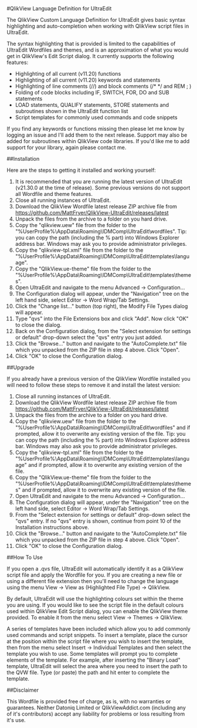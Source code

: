 #QlikView Language Definition for UltraEdit

The QlikView Custom Language Definition for UltraEdit gives basic syntax highlighting and auto-completion when working with QlikView script files in UltraEdit.

The syntax highlighting that is provided is limited to the capabilities of UltraEdit Wordfiles and themes, and is an approximation of what you would get in QlikView's Edit Script dialog. It currently supports the following features:

* Highlighting of all current (v11.20) functions
* Highlighting of all current (v11.20) keywords and statements
* Highlighting of line comments (//) and block comments (/* */ and REM ; ) 
* Folding of code blocks including IF, SWITCH, FOR, DO and SUB statements
* LOAD statements, QUALIFY statements, STORE statements and subroutines shown in the UltraEdit function list
* Script templates for commonly used commands and code snippets

If you find any keywords or functions missing then please let me know by logging an issue and I'll add them to the next release. Support may also be added for subroutines within QlikView code libraries. If you'd like me to add support for your library, again please contact me.


##Installation

Here are the steps to getting it installed and working yourself:

1. It is recommended that you are running the latest version of UltraEdit (v21.30.0 at the time of release). Some previous versions do not support all Wordfile and theme features.
2. Close all running instances of UltraEdit.
3. Download the QlikView Wordfile latest release ZIP archive file from https://github.com/MattFryer/QlikView-UltraEdit/releases/latest
4. Unpack the files from the archive to a folder on you hard drive.
5. Copy the "qlikview.uew" file from the folder to the "%UserProfile%\AppData\Roaming\IDMComp\UltraEdit\wordfiles\". Tip: you can copy the path (including the % part) into Windows Explorer address bar. Windows may ask you to provide administrator privileges.
6. Copy the "qlikview-tpl.xml" file from the folder to the "%UserProfile%\AppData\Roaming\IDMComp\UltraEdit\templates\language\".
7. Copy the "QlikView.ue-theme" file from the folder to the "%UserProfile%\AppData\Roaming\IDMComp\UltraEdit\templates\themes\".
8. Open UltraEdit and navigate to the menu Advanced -> Configuration...
9. The Configuration dialog will appear, under the "Navigation" tree on the left hand side, select Editor -> Word Wrap/Tab Settings.
10. Click the "Change list..." button (top right), the Modify File Types dialog will appear.
11. Type "qvs" into the File Extensions box and click "Add". Now click "OK" to close the dialog.
12. Back on the Configuration dialog, from the "Select extension for settings or default" drop-down select the "qvs" entry you just added.
13. Click the "Browse..." button and navigate to the "AutoComplete.txt" file which you unpacked from the ZIP file in step 4 above. Click "Open".
14. Click "OK" to close the Configuration dialog.


##Upgrade

If you already have a previous version of the QlikView Wordfile installed you will need to follow these steps to remove it and install the latest version:

1. Close all running instances of UltraEdit.
2. Download the QlikView Wordfile latest release ZIP archive file from https://github.com/MattFryer/QlikView-UltraEdit/releases/latest
3. Unpack the files from the archive to a folder on you hard drive.
4. Copy the "qlikview.uew" file from the folder to the "%UserProfile%\AppData\Roaming\IDMComp\UltraEdit\wordfiles\" and if prompted, allow it to overwrite any existing version of the file. Tip: you can copy the path (including the % part) into Windows Explorer address bar. Windows may also ask you to provide administrator privileges.
5. Copy the "qlikview-tpl.xml" file from the folder to the "%UserProfile%\AppData\Roaming\IDMComp\UltraEdit\templates\language\" and if prompted, allow it to overwrite any existing version of the file.
6. Copy the "QlikView.ue-theme" file from the folder to the "%UserProfile%\AppData\Roaming\IDMComp\UltraEdit\templates\themes\" and if prompted, allow it to overwrite any existing version of the file.
7. Open UltraEdit and navigate to the menu Advanced -> Configuration...
8. The Configuration dialog will appear, under the "Navigation" tree on the left hand side, select Editor -> Word Wrap/Tab Settings.
9. From the "Select extension for settings or default" drop-down select the "qvs" entry. If no "qvs" entry is shown, continue from point 10 of the Installation instructions above.
10. Click the "Browse..." button and navigate to the "AutoComplete.txt" file which you unpacked from the ZIP file in step 4 above. Click "Open".
11. Click "OK" to close the Configuration dialog.


##How To Use

If you open a .qvs file, UltraEdit will automatically identify it as a QlikView script file and apply the Wordfile for you. If you are creating a new file or using a different file extension then you'll need to change the language using the menu View -> View as (Highlighted File Type) -> QlikView.

By default, UltraEdit will use the highlighting colours set within the theme you are using. If you would like to see the script file in the default colours used within QlikView Edit Script dialog, you can enable the QlikView theme provided. To enable it from the menu select View -> Themes -> QlikView.

A series of templates have been included which allow you to add commonly used commands and script snippets. To insert a template, place the cursor at the position within the script file where you wish to insert the template, then from the menu select Insert -> Individual Templates and then select the template you wish to use. Some templates will prompt you to complete elements of the template. For example, after inserting the "Binary Load" template, UltraEdit will select the area where you need to insert the path to the QVW file. Type (or paste) the path and hit enter to complete the template.


##Disclaimer

This Wordfile is provided free of charge, as is, with no warranties or guarantees. Neither Datoniq Limited or QlikViewAddict.com (including any of it's contributors) accept any liability for problems or loss resulting from it's use. 

